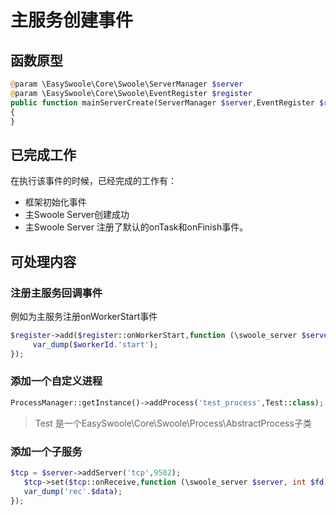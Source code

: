 # 主服务创建事件

## 函数原型
```php
@param \EasySwoole\Core\Swoole\ServerManager $server
@param \EasySwoole\Core\Swoole\EventRegister $register
public function mainServerCreate(ServerManager $server,EventRegister $register): void
{
}
```
## 已完成工作
在执行该事件的时候，已经完成的工作有：
- 框架初始化事件
- 主Swoole Server创建成功
- 主Swoole Server 注册了默认的onTask和onFinish事件。

## 可处理内容

### 注册主服务回调事件
例如为主服务注册onWorkerStart事件
```php
$register->add($register::onWorkerStart,function (\swoole_server $server,int $workerId){
     var_dump($workerId.'start');      
});
```
### 添加一个自定义进程
```php
ProcessManager::getInstance()->addProcess('test_process',Test::class);
```
> Test 是一个EasySwoole\Core\Swoole\Process\AbstractProcess子类

### 添加一个子服务
```php
$tcp = $server->addServer('tcp',9502);
   $tcp->set($tcp::onReceive,function (\swoole_server $server, int $fd, int $reactor_id, string $data){
   var_dump('rec'.$data);
});
```